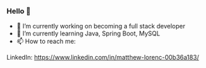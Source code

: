 ### Hello 👋

- 🔭 I’m currently working on becoming a full stack developer
- 🌱 I’m currently learning Java, Spring Boot, MySQL
- 📫 How to reach me:
  
LinkedIn: https://www.linkedin.com/in/matthew-lorenc-00b36a183/ 
